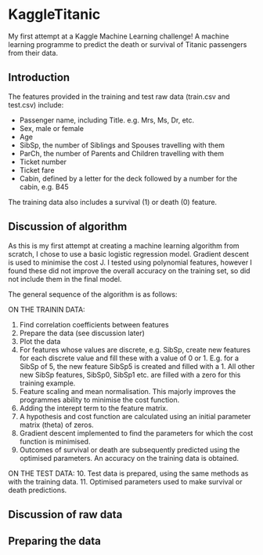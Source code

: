 # KaggleTitanic
My first attempt at a Kaggle Machine Learning challenge! A machine learning programme to predict the death or survival of Titanic passengers from their data.

## Introduction
The features provided in the training and test raw data (train.csv and test.csv) include:
- Passenger name, including Title. e.g. Mrs, Ms, Dr, etc.
- Sex, male or female
- Age
- SibSp, the number of Siblings and Spouses travelling with them
- ParCh, the number of Parents and Children travelling with them
- Ticket number
- Ticket fare
- Cabin, defined by a letter for the deck followed by a number for the cabin, e.g. B45

The training data also includes a survival (1) or death (0) feature.

## Discussion of algorithm
As this is my first attempt at creating a machine learning algorithm from scratch, I chose to use a basic logistic regression model. Gradient descent is used to minimise the cost J.
I tested using polynomial features, however I found these did not improve the overall accuracy on the training set, so did not include them in the final model.

The general sequence of the algorithm is as follows:

ON THE TRAININ DATA:
1. Find correlation coefficients between features
2. Prepare the data (see discussion later)
3. Plot the data
4. For features whose values are discrete, e.g. SibSp, create new features for each discrete value and fill these with a value of 0 or 1. E.g. for a SibSp of 5, the new feature SibSp5 is created and filled with a 1. All other new SibSp features, SibSp0, SibSp1 etc. are filled with a zero for this training example. 
5. Feature scaling and mean normalisation. This majorly improves the programmes ability to minimise the cost function. 
6. Adding the interept term to the feature matrix. 
7. A hypothesis and cost function are calculated using an initial parameter matrix (theta) of zeros. 
8. Gradient descent implemented to find the parameters for which the cost function is minimised. 
9. Outcomes of survival or death are subsequently predicted using the optimised parameters. An accuracy on the training data is obtained.

ON THE TEST DATA:
10. Test data is prepared, using the same methods as with the training data.
11. Optimised parameters used to make survival or death predictions.


## Discussion of raw data



## Preparing the data

